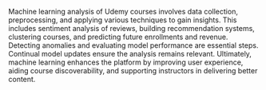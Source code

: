 Machine learning analysis of Udemy courses involves data collection, preprocessing, and applying various techniques to gain insights. This includes sentiment analysis of reviews, building recommendation systems, clustering courses, and predicting future enrollments and revenue. Detecting anomalies and evaluating model performance are essential steps. Continual model updates ensure the analysis remains relevant. Ultimately, machine learning enhances the platform by improving user experience, aiding course discoverability, and supporting instructors in delivering better content.
